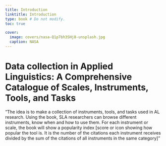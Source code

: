 ```yaml
---
title: Introduction
linktitle: Introduction
type: book # Do not modify.
toc: true

cover:
  image: covers/nasa-Q1p7bh3SHj8-unsplash.jpg
  caption: NASA
---
```


# Data collection in Applied Linguistics: A Comprehensive Catalogue of Scales, Instruments, Tools, and Tasks

“The idea is to make a collection of instruments, tools, and tasks used in AL research. Using the book, SLA researchers can browse different instruments, know when and how to use them. For each instrument or scale, the book will show a popularity index [score or icon showing how popular the tool is. It is the number of the citations each instrument receives divided by the sum of the citations of all instruments in the same category]”
